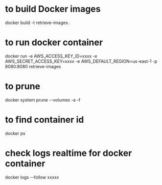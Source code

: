# to build Docker images
docker build -t retrieve-images .

# to run docker container
docker run -e AWS_ACCESS_KEY_ID=xxxx -e AWS_SECRET_ACCESS_KEY=xxxx  -e AWS_DEFAULT_REGION=us-east-1 -p 8080:8080  retrieve-images

# to prune 
docker system prune --volumes -a -f

# to find container id
docker ps

# check logs realtime for docker container
docker logs --follow  xxxxx

